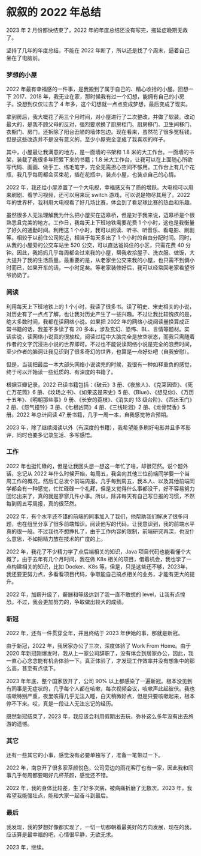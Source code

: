# 叙叙的 2022 年总结

2023 年 2 月份都快结束了，2022 年的年度总结还没有写完，拖延症晚期无救了。

坚持了几年的年度总结，不能在 2022 年断了，所以还是找了个周末，逼着自己坐在了电脑前。

### 梦想的小屋

2022 年最有幸福感的一件事，是我搬到了属于自己的、精心收拾的小屋。回想一下 2017、2018 年，我无业在家，那时候我有过一个幻想，能拥有自己的小房子。没想到仅仅过去了 4 年多，这个幻想就一点点变成梦想，最后变成了现实。

拿到房后，我大概花了两三个月时间，对小屋进行了二次整改，并做了软装。改动最大的，是我不顾父母的反对，强烈要求换了厨房柜门、厨房移门、卫生间移门、衣橱门、房门，还拆除了阳台丑陋的墙体包边。现在看来，虽然花了很多冤枉钱，但是这些改造并不是没有意义的，至少小屋完全变成了我喜欢的样子。

其中，小屋最让我满意的地方，是一面墙的书架和 1.8 米的大工作台。一面墙的书架，装载了我很多年积累下来的书籍；1.8 米大工作台，让我可以在上面随心所欲写代码、画画、做手工、练毛笔字，完全无需担心空间不够用。工作台上有几个花瓶，我几乎每周都会买束花，插在花瓶中，装点小屋，也装点自己的心情。

2022 年，我还给小屋添置了一个大电视，幸福感又有了质的增跃。大电视可以用来刷剧、看学习视频，还可以用来玩 switch 游戏，可以说是物尽其用了。2022 年的世界杯，我利用大电视看了好几场比赛，体会到了看足球比赛的热血和乐趣。

虽然很多人无法理解我为什么把小屋买在迈皋桥，但是对于我来说，迈皋桥是个很熟悉且完美的地方。工作日，我每天上下班地铁需要花费 1 个小时，这也是我衡量了好久的通勤时间。利用这 1 个小时，我可以阅读、听书、听音乐、看电影、刷剧等。相较于以前住公司附近，相当于每天多出了 1 个小时的自由分配时间。同时，从我的小屋旁的公交车站坐 520 公交，可以直达爸妈住的小区，只需花费 40 分钟。因此，我妈妈几乎每周都会过来我的小屋，帮我收拾屋子、洗衣服、做饭，大大提升了我的生活质量。最重要的是，从老家坐公交来我的小屋，也只需不到俩小时而已，如果开车的话，一小时足矣。等老家装修好后，我可以经常回老家看望爷爷奶奶了。

### 阅读

利用每天上下班地铁上的 1 个小时，我读了很多书。读了明史、宋史相关的小说，对历史有了一点点了解，也让我对历史产生了一些兴趣。不过让我比较愧疚的是，绝大多数时间，我都在读网络小说。如果把 2022 年的网络小说阅读量换算成正常书籍的话，我差不多读了有 20 多本，涉及玄幻、恐怖、BL、言情等题材。实话实说，读网络小说真的很放松，阅读过程中大脑完全是放空状态，而我只需随着作者的文字沉浸进小说的世界即可。不过也不能说读网络小说是完全的浪费时间，至少作者的脑洞让我见识到了很多奇幻的世界，也算是一点好处吧（自我安慰）。

但是，当我把最后一本大部头网络小说读完的时候，我很有一种如释重负的感觉，终于可以开始读一些纸质的、有深度的书籍了。

根据豆瓣记录，2022 已读书籍包括：《破云》3 册、《夜旅人》、《克莱因壶》、《死亡万花筒》6 册、《坟场之书》、《如果这是宋史》5 册、《Blue》、《想见你》、《万历十五年》、《明朝那些事》9 册、《长安的荔枝》、《消失的 13 级台阶》、《西出玉门》2 册、《怨气撞铃》3 册、《七根凶简》4 册、《三线轮洄》2 册、《龙骨焚香》5 册。2022 年总计阅读 47 册书籍，几乎一周一本，自我感觉符合预期。

2023 年，除了继续阅读以外（有深度的书籍），我希望能多刷好电影并且多写影评，同时也要多记录生活、多写感悟。

### 工作

2022 年也挺忙碌的，但是让我回头想一想这一年忙了啥，却很茫然。说个题外话，忘记从 2022 年什么时候开始，每周五，我会向其他三位前端同学要一个当周工作的概况，然后汇总发个前端周报。几乎每到周五，我本人、以及其他前端同学都会有一种感觉，忙忙碌碌一个礼拜，但是又觉得什么事都没干，好不容易努力回忆出来了，真的就是寥寥几件小事。所以，除非每天有自己写日报的习惯，不然每到周五写周报，真的很茫然。

2022 年，有个水平还不错的前端的同事加入了我们，他帮助我们解决了很多问题，也在组里分享了很多前端知识。阅读他写的代码，让我意识到，我的前端水平真的很一般。不过我也不想挣扎了，由于工作内容的限制，前端研究再深，也没什么意思，不如把精力放在技术的广度的上。

2022 年，我花了不少精力学了点后端相关的知识，Java 项目代码也能看懂个大概了。由于去年有几个月时间，我在做 K8s 相关的项目，借着机会，我也学了一点构建相关的知识，比如 Docker、K8s 等。但是，只是这些还不够，2023年，我还要更努力点，多看看项目代码，争取能自己搞点相关的业务，才能有更大的提升。

2022 年，加薪升级了，薪酬和等级达到了我一直不敢想的 level，让我有点惶恐。不过，我会更加努力的，争取做出较大的成绩。

### 新冠

2022 年，还有一件贯穿全年，并且终结于 2023 年伊始的事，那就是新冠。

由于新冠，2022 年，我居家办公了三次，深度体验了 Work From Home。由于 2020 年新冠刚爆发时，我从上一家公司辞职了，没有体会到居家办公，因此，我一直心心念念能有机会体验一下。真正体验了，才发现工作效率并没有想象中的那么高，甚至有点低下。

2023 年年底，整个国家放开了，公司 90% 以上都感染了一遍新冠。根本没见到有同事是无症状的，几乎每个人都在咳嗽，每次视频会议，咳嗽声此起彼伏。我也咳嗽特别严重，夜里咳得几乎无法入睡，白天稍微好点，但是只要咳嗽起来，根本停不下来。哎，真是一段让人无法忘记的经历。

既然新冠结束了，2023 年，我应该会利用假期出去玩，弥补这么多年没有出去旅游的遗憾。

### 其它

还有一些其它的小事，感觉没有必要单独写了，准备一笔带过一下。

2022 年，南京开了很多家茶颜悦色，公司旁边的雨花客厅也有一家，因此我和同事几乎每周都要喝好几杯茶颜，感觉还不错。

2022 年，我的身体比较差，生了好多次病，被病痛折磨了无数次。2023 年，我希望我能强壮点，能和大家一起奋斗到最后。

### 最后

我发现，我的梦想好像都实现了，一切一切都朝着最美好的方向发展，现在的我，应该算是最幸福的吧，心情很平静，无欲无求。

2023 年，继续。

